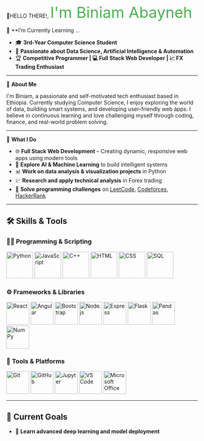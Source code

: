    👋HELLO THERE!,
                                    <span style="color: #4CAF50; font-size:40px;"> I'm Biniam Abayneh</span>




 🌱 **I’m Currently Learning ...
 
- 🎓 **3rd-Year Computer Science Student**  
- 🤖 **Passionate about Data Science, Artificial Intelligence & Automation**  
- 🏆 **Competitive Programmer | 💻 Full Stack Web Developer | 📈 FX Trading Enthusiast**

---

🧠 **About Me**

I'm Biniam, a passionate and self-motivated tech enthusiast based in Ethiopia. Currently studying Computer Science, I enjoy exploring the world of data, building smart systems, and developing user-friendly web apps. I believe in continuous learning and love challenging myself through coding, finance, and real-world problem solving.

---

 💼 **What I Do**

- 🌐 **Full Stack Web Development** – Creating dynamic, responsive web apps using modern tools  
- 🧠 **Explore AI & Machine Learning** to build intelligent systems  
- 📊 **Work on data analysis & visualization projects** in Python  
- 💹 **Research and apply technical analysis** in Forex trading  
- 🧩 **Solve programming challenges** on [LeetCode](https://leetcode.com/), [Codeforces](https://codeforces.com/), [HackerRank](https://www.hackerrank.com/)

---

## 🛠 **Skills & Tools**

### 👨‍💻 **Programming & Scripting**
<p align="left">
    <img src="https://cdn.jsdelivr.net/gh/devicons/devicon/icons/python/python-original.svg" width="70" alt="Python"/>
    <img src="https://cdn.jsdelivr.net/gh/devicons/devicon/icons/javascript/javascript-original.svg" width="70" alt="JavaScript"/>
    <img src="https://cdn.jsdelivr.net/gh/devicons/devicon/icons/cplusplus/cplusplus-original.svg" width="70" alt="C++"/>
    <img src="https://cdn.jsdelivr.net/gh/devicons/devicon/icons/html5/html5-original.svg" width="70" alt="HTML"/>
    <img src="https://cdn.jsdelivr.net/gh/devicons/devicon/icons/css3/css3-original.svg" width="70" alt="CSS"/>
    <img src="https://cdn.jsdelivr.net/gh/devicons/devicon/icons/sqlite/sqlite-original.svg" width="70" alt="SQL"/>
</p>

### ⚙️ **Frameworks & Libraries**
<p align="left">
    <img src="https://cdn.jsdelivr.net/gh/devicons/devicon/icons/react/react-original.svg" width="60" alt="React"/>
    <img src="https://cdn.jsdelivr.net/gh/devicons/devicon/icons/angularjs/angularjs-original.svg" width="60" alt="Angular"/>
    <img src="https://cdn.jsdelivr.net/gh/devicons/devicon/icons/bootstrap/bootstrap-original.svg" width="60" alt="Bootstrap"/>
    <img src="https://cdn.jsdelivr.net/gh/devicons/devicon/icons/nodejs/nodejs-original.svg" width="60" alt="Node.js"/>
    <img src="https://cdn.jsdelivr.net/gh/devicons/devicon/icons/express/express-original.svg" width="60" alt="Express"/>
    <img src="https://cdn.jsdelivr.net/gh/devicons/devicon/icons/flask/flask-original.svg" width="60" alt="Flask"/>
    <img src="https://cdn.jsdelivr.net/gh/devicons/devicon/icons/pandas/pandas-original.svg" width="60" alt="Pandas"/>
    <img src="https://cdn.jsdelivr.net/gh/devicons/devicon/icons/numpy/numpy-original.svg" width="60" alt="NumPy"/>
</p>

### 🧰 **Tools & Platforms**
<p align="left">
    <img src="https://cdn.jsdelivr.net/gh/devicons/devicon/icons/git/git-original.svg" width="60" alt="Git"/>
    <img src="https://cdn.jsdelivr.net/gh/devicons/devicon/icons/github/github-original.svg" width="60" alt="GitHub"/>
    <img src="https://cdn.jsdelivr.net/gh/devicons/devicon/icons/jupyter/jupyter-original.svg" width="60" alt="Jupyter"/>
    <img src="https://cdn.jsdelivr.net/gh/devicons/devicon/icons/vscode/vscode-original.svg" width="60" alt="VS Code"/>
    <img src="https://upload.wikimedia.org/wikipedia/commons/4/4f/Microsoft_Office_Logo_%282013–2019%29.svg" width="60" alt="Microsoft Office"/>
</p>

---

## 🚀 **Current Goals**

- 📘 **Learn advanced deep learning and model deployment**

<!--
**biniabayneh/biniabayneh** is a ✨ _special_ ✨ repository because its `README.md` (this file) appears on your GitHub profile.

Here are some ideas to get you started:

- 🔭 I’m currently working on ...
- 🌱 I’m currently learning ...
- 👯 I’m looking to collaborate on ...
- 🤔 I’m looking for help with ...
- 💬 Ask me about ...
- 📫 How to reach me: ...
- 😄 Pronouns: ...
- ⚡ Fun fact: ...
-->
